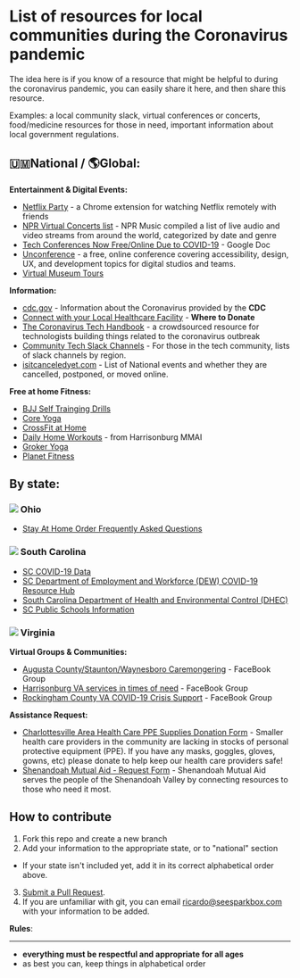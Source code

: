 # List of resources for local communities during the Coronavirus pandemic

The idea here is if you know of a resource that might be helpful to during the coronavirus pandemic, you can easily share it here, and then share this resource.

Examples: a local community slack, virtual conferences or concerts, food/medicine resources for those in need, important information about local government regulations.


## 🇺🇲National / 🌎Global:

**Entertainment &amp; Digital Events:**
 - [Netflix Party](https://www.netflixparty.com) - a Chrome extension for watching Netflix remotely with friends
 - [NPR Virtual Concerts list](https://www.npr.org/2020/03/17/816504058/a-list-of-live-virtual-concerts-to-watch-during-the-coronavirus-shutdown) - NPR Music compiled a list of live audio and video streams from around the world, categorized by date and genre
- [Tech Conferences Now Free/Online Due to COVID-19](https://docs.google.com/spreadsheets/d/1IKXAcDoYnWNpuFaDYkn_aplDZ5fRI0bJNWah0rGFO5E/edit#gid=0) - Google Doc
- [Unconference](http://sparkbox-unconference.eventbrite.com/) - a free, online conference covering accessibility, design, UX, and development topics for digital studios and teams.
- [Virtual Museum Tours](http://mcn.edu/a-guide-to-virtual-museum-resources/)

**Information:**
  - [cdc.gov](https://www.cdc.gov/coronavirus/2019-ncov/index.html) - Information about the Coronavirus provided by the **CDC**
  - [Connect with your Local Healthcare Facility](https://docs.google.com/spreadsheets/d/1txEanDkIrJ5GNfSk-zlXkTlB-bQPNRN_Y69qEwmdme8/htmlview?sle=true&fbclid=IwAR1Tq-1SgN8Mn2b5FX4QAdwSV3RIIRL37zV8CKSZBaFh_25tgHcRDykolPQ) - **Where to Donate**
  - [The Coronavirus Tech Handbook](https://coronavirustechhandbook.com/) - a crowdsourced resource for technologists building things related to the coronavirus outbreak
  - [Community Tech Slack Channels](https://github.com/ladyleet/tech-community-slacks) - For those in the tech community, lists of slack channels by region.
  - [isitcanceledyet.com](https://www.isitcanceledyet.com/) - List of National events and whether they are cancelled, postponed, or moved online.

  **Free at home Fitness:**
  - [BJJ Self Trainging Drills](https://bjjfanatics.com/products/self-master-solo-bjj-training-drills-by-john-danaher)
  - [Core Yoga](https://www.corepoweryogaondemand.com/keep-up-your-practice)
  - [CrossFit at Home](https://www.crossfit.com/at-home)
  - [Daily Home Workouts](https://www.facebook.com/harrisonburgmmai/) - from Harrisonburg MMAI
  - [Groker Yoga](https://grokker.com/individuals)
  - [Planet Fitness](https://www.facebook.com/planetfitness/videos/1058274961238168)

## By state:

### ![](flags/ohio.gif) Ohio
- [Stay At Home Order Frequently Asked Questions](https://coronavirus.ohio.gov/wps/portal/gov/covid-19/home/stay-at-home-information/stay-at-home-order-frequently-asked-questions)

### ![](flags/south-carolina.gif) South Carolina
- [SC COVID-19 Data](https://www.scdhec.gov/infectious-diseases/viruses/coronavirus-disease-2019-covid-19/monitoring-testing-covid-19)
- [SC Department of Employment and Workforce (DEW) COVID-19 Resource Hub](https://dew.sc.gov/covid-hub)
- [South Carolina Department of Health and Environmental Control (DHEC)](https://www.scdhec.gov/infectious-diseases/viruses/coronavirus-disease-2019-covid-19)
- [SC Public Schools Information](https://ed.sc.gov/newsroom/covid-19-coronavirus-and-south-carolina-schools/)

### ![](flags/virginia.gif) Virginia

**Virtual Groups &amp; Communities:**
- [Augusta County/Staunton/Waynesboro Caremongering](https://www.facebook.com/groups/546082846026075/) - FaceBook Group
- [Harrisonburg VA services in times of need](https://www.facebook.com/groups/2351227165169293/) - FaceBook Group
- [Rockingham County VA COVID-19 Crisis Support](https://www.facebook.com/groups/680452289365828) - FaceBook Group

**Assistance Request:**
- [Charlottesville Area Health Care PPE Supplies Donation Form](https://docs.google.com/forms/d/e/1FAIpQLScIXbfWmGBkP-bKUB8_ZOrYDfVCf_I1mCIkh3q9IRB5qUBtRA/viewform?usp=sf_link) - Smaller health care providers in the community are lacking in stocks of personal protective equipment (PPE). If you have any masks, goggles, gloves, gowns, etc) please donate to help keep our health care providers safe!
- [Shenandoah Mutual Aid - Request Form](https://docs.google.com/forms/d/e/1FAIpQLSe4fJopOY18TF7oU8FIuePijNgiao7Aqg9Dlc2AeVjfiX1t_g/viewform?fbclid=IwAR09aRZ-D25Apq9gbMywakawGZKaTJnkXF1NTsDHluCkbnY4aypOCJxTbkQ) - Shenandoah Mutual Aid serves the people of the Shenandoah Valley by connecting resources to those who need it most.

## How to contribute

1. Fork this repo and create a new branch
1. Add your information to the appropriate state, or to "national" section
  -  If your state isn't included yet, add it in its correct alphabetical order above.
3. [Submit a Pull Request](https://opensource.com/article/19/7/create-pull-request-github).
1. If you are unfamiliar with git, you can email ricardo@seesparkbox.com with your information to be added.

**Rules**:
<hr />

- **everything must be respectful and appropriate for all ages**
- as best you can, keep things in alphabetical order
